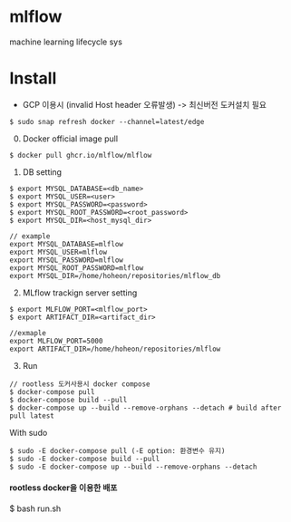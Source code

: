 # mlflow
machine learning lifecycle sys

# Install
- GCP 이용시 (invalid Host header 오류발생) -> 최신버전 도커설치 필요
```
$ sudo snap refresh docker --channel=latest/edge
```

0. Docker official image pull
```
$ docker pull ghcr.io/mlflow/mlflow
```

1. DB setting
```/bin/bash
$ export MYSQL_DATABASE=<db_name>
$ export MYSQL_USER=<user>
$ export MYSQL_PASSWORD=<password>
$ export MYSQL_ROOT_PASSWORD=<root_password>
$ export MYSQL_DIR=<host_mysql_dir>

// example
export MYSQL_DATABASE=mlflow
export MYSQL_USER=mlflow
export MYSQL_PASSWORD=mlflow
export MYSQL_ROOT_PASSWORD=mlflow
export MYSQL_DIR=/home/hoheon/repositories/mlflow_db
```

2. MLflow trackign server setting
```/bin/bash
$ export MLFLOW_PORT=<mlflow_port>
$ export ARTIFACT_DIR=<artifact_dir>

//exmaple
export MLFLOW_PORT=5000
export ARTIFACT_DIR=/home/hoheon/repositories/mlflow
```


3. Run
```/bin/bash
// rootless 도커사용시 docker compose
$ docker-compose pull
$ docker-compose build --pull
$ docker-compose up --build --remove-orphans --detach # build after pull latest
```

With sudo
```/bin/absh
$ sudo -E docker-compose pull (-E option: 환경변수 유지)
$ sudo -E docker-compose build --pull
$ sudo -E docker-compose up --build --remove-orphans --detach
```



#### rootless docker을 이용한 배포
$ bash run.sh